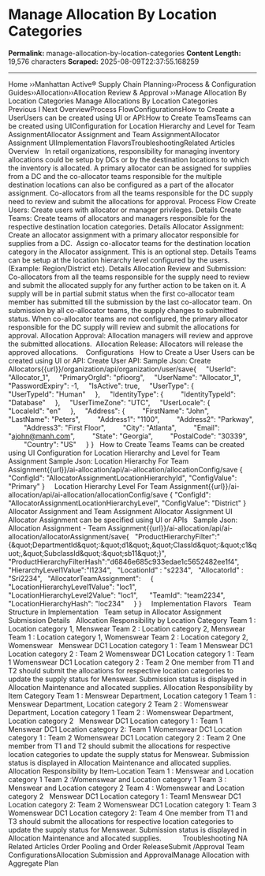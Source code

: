 # Manage Allocation By Location Categories

**Permalink:** manage-allocation-by-location-categories
**Content Length:** 19,576 characters
**Scraped:** 2025-08-09T22:37:55.168259

---

Home &rsaquo;&rsaquo;Manhattan Active® Supply Chain Planning&rsaquo;&rsaquo;Process &amp; Configuration Guides&rsaquo;&rsaquo;Allocation&rsaquo;&rsaquo;Allocation Review &amp; Approval ››Manage Allocation By Location Categories Manage Allocations By Location Categories Previous&nbsp;I&nbsp;Next OverviewProcess FlowConfigurationsHow to Create a UserUsers can be created using UI or API:How to Create TeamsTeams can be created using UIConfiguration for Location Hierarchy and Level for Team AssignmentAllocator Assignment and Team AssignmentAllocator Assignment UIImplementation FlavorsTroubleshootingRelated Articles Overview &nbsp; In retail organizations, responsibility for managing inventory allocations could be&nbsp;setup by DCs or by the destination locations to which the inventory is allocated. A primary allocator can be assigned for supplies from a DC and the co-allocator teams responsible for the multiple destination locations can also be configured as a part of the allocator assignment. Co-allocators from all the teams responsible for the DC supply need to review and submit the allocations for approval. Process Flow Create Users: Create users with allocator or&nbsp;manager privileges. Details Create Teams: Create teams of allocators and managers responsible for the respective destination location categories. Details Allocator Assignment: Create an allocator assignment with a primary allocator responsible for supplies from a DC. &nbsp;Assign co-allocator teams for the destination location category in the Allocator assignment. This is an optional step. Details Teams can be setup at the location&nbsp;hierarchy level configured by the users. (Example: Region/District etc).&nbsp;Details Allocation Review and Submission: Co-allocators from all the teams responsible for the supply need to review and submit the allocated supply for any further action to be taken on it. A supply will be in partial submit status when the first co-allocator team member has submitted till the submission by the last co-allocator team. On submission by all co-allocator teams, the supply changes to submitted status. When co-allocator teams are not configured, the primary allocator responsible for the DC supply will review and submit the allocations for approval. Allocation Approval: Allocation managers will review and approve the submitted allocations.&nbsp; Allocation Release: Allocators will release the approved allocations.&nbsp; &nbsp; Configurations &nbsp; How to Create a User Users can be created using UI or API: Create User API: Sample Json: Create Allocators{{url}}/organization/api/organization/user/save{ &nbsp;&nbsp;&nbsp; &quot;UserId&quot;: &quot;Allocator_1&quot;, &nbsp;&nbsp;&nbsp; &quot;PrimaryOrgId&quot;: &quot;pfioorg&quot;, &nbsp;&nbsp;&nbsp; &quot;UserName&quot;: &quot;Allocator_1&quot;, &nbsp;&nbsp;&nbsp; &quot;PasswordExpiry&quot;: -1, &nbsp;&nbsp;&nbsp; &quot;IsActive&quot;: true, &nbsp;&nbsp;&nbsp; &quot;UserType&quot;: { &nbsp;&nbsp;&nbsp;&nbsp;&nbsp;&nbsp;&nbsp; &quot;UserTypeId&quot;: &quot;Human&quot; &nbsp;&nbsp;&nbsp; }, &nbsp;&nbsp;&nbsp; &quot;IdentityType&quot;: { &nbsp;&nbsp;&nbsp;&nbsp;&nbsp;&nbsp;&nbsp; &quot;IdentityTypeId&quot;: &quot;Database&quot; &nbsp;&nbsp;&nbsp; }, &nbsp;&nbsp;&nbsp; &quot;UserTimeZone&quot;: &quot;UTC&quot;, &nbsp;&nbsp;&nbsp; &quot;UserLocale&quot;: { &nbsp;&nbsp;&nbsp;&nbsp;&nbsp;&nbsp;&nbsp; &quot;LocaleId&quot;: &quot;en&quot; &nbsp;&nbsp;&nbsp; }, &nbsp;&nbsp;&nbsp; &quot;Address&quot;: { &nbsp;&nbsp;&nbsp;&nbsp;&nbsp;&nbsp;&nbsp; &quot;FirstName&quot;: &quot;John&quot;, &nbsp;&nbsp;&nbsp;&nbsp;&nbsp;&nbsp;&nbsp; &quot;LastName&quot;: &quot;Peters&quot;, &nbsp;&nbsp;&nbsp;&nbsp;&nbsp;&nbsp;&nbsp; &quot;Address1&quot;: &quot;1100&quot;, &nbsp;&nbsp;&nbsp;&nbsp;&nbsp;&nbsp;&nbsp; &quot;Address2&quot;: &quot;Parkway&quot;, &nbsp;&nbsp;&nbsp;&nbsp;&nbsp;&nbsp;&nbsp; &quot;Address3&quot;: &quot;First Floor&quot;, &nbsp;&nbsp;&nbsp;&nbsp;&nbsp;&nbsp;&nbsp; &quot;City&quot;: &quot;Atlanta&quot;, &nbsp;&nbsp;&nbsp;&nbsp;&nbsp;&nbsp;&nbsp; &quot;Email&quot;: &quot;ajohn@manh.com&quot;, &nbsp;&nbsp;&nbsp;&nbsp;&nbsp;&nbsp;&nbsp; &quot;State&quot;: &quot;Georgia&quot;, &nbsp;&nbsp;&nbsp;&nbsp;&nbsp;&nbsp;&nbsp; &quot;PostalCode&quot;: &quot;30339&quot;, &nbsp;&nbsp;&nbsp;&nbsp;&nbsp;&nbsp;&nbsp; &quot;Country&quot;: &quot;US&quot; &nbsp;&nbsp;&nbsp; } } &nbsp; How to Create Teams Teams can be created using UI Configuration for Location Hierarchy and Level for Team Assignment Sample Json: Location Hierarchy For Team Assignment{{url}}/ai-allocation/api/ai-allocation/allocationConfig/save { &quot;ConfigId&quot;: &quot;AllocatorAssignmentLocationHierarchyId&quot;, &quot;ConfigValue&quot;: &quot;Primary&quot; } &nbsp; &nbsp; Location Hierarchy Level For Team Assignment{{url}}/ai-allocation/api/ai-allocation/allocationConfig/save { &quot;ConfigId&quot;: &quot;AllocatorAssignmentLocationHierarchyLevel&quot;, &quot;ConfigValue&quot;: &quot;District&quot; } &nbsp; &nbsp; Allocator Assignment and Team Assignment Allocator Assignment UI Allocator Assignment can be specified using UI or APIs &nbsp; Sample Json: Allocation Assignment - Team Assignment{{url}}/ai-allocation/api/ai-allocation/allocatorAssignment/save{ &nbsp; &quot;ProductHierarchyFilter&quot;:&quot;{\&quot;DepartmentId\&quot;:\&quot;d1\&quot;,\&quot;ClassId\&quot;:\&quot;c1\&quot;,\&quot;SubclassId\&quot;:\&quot;sb11\&quot;}&quot;, &nbsp; &quot;ProductHierarchyFilterHash&quot;:&quot;d6846e685c933edae1c5652482ee1f4&quot;, &nbsp; &quot;HierarchyLevel1Value&quot;:&quot;l1234&quot;, &nbsp; &quot;LocationId&quot; : &quot;s2234&quot;, &nbsp; &quot;AllocatorId&quot; : &quot;Sri2234&quot;, &nbsp; &quot;AllocatorTeamAssignment&quot;: &nbsp;&nbsp;&nbsp; { &nbsp;&nbsp;&nbsp;&nbsp;&nbsp; &quot;LocationHierarchyLevel1Value&quot;: &quot;loc1&quot;, &nbsp;&nbsp;&nbsp;&nbsp;&nbsp;&nbsp; &quot;LocationHierarchyLevel2Value&quot;: &quot;loc1&quot;, &nbsp;&nbsp;&nbsp;&nbsp; &quot;TeamId&quot;: &quot;team2234&quot;, &nbsp;&nbsp;&nbsp;&nbsp;&nbsp; &quot;LocationHierarchyHash&quot;: &quot;loc234&quot; &nbsp;&nbsp;&nbsp; } } &nbsp; &nbsp; Implementation Flavors &nbsp; Team Structure in Implementation &nbsp; Team setup in Allocator Assignment &nbsp; Submission Details &nbsp; Allocation Responsibility by Location Category Team 1 : Location category 1, Menswear Team 2 : Location category 2, Menswear Team 1 : Location category 1, Womenswear Team 2 : Location category 2, Womenswear &nbsp; Menswear DC1 Location category 1 : Team 1 Menswear DC1 Location category 2 : Team 2 Womenswear DC1 Location category 1 : Team 1 Womenswear DC1 Location category 2 : Team 2 One member from T1 and T2 should submit the allocations for respective location categories to update the supply status for Menswear. Submission status is displayed in Allocation Maintenance and allocated supplies. Allocation Responsibility by Item Category Team 1 : Menswear Department, Location category 1 Team 1 : Menswear Department, Location category 2 Team 2 : Womenswear Department, Location category 1 Team 2 : Womenswear Department, Location category 2 &nbsp; Menswear DC1 Location category 1 : Team 1 Menswear DC1 Location category 2: Team 1 Womenswear DC1 Location category 1 : Team 2 Womenswear DC1 Location category 2 : Team 2 One member from T1 and T2 should submit the allocations for respective location categories to update the supply status for Menswear. Submission status is displayed in Allocation Maintenance and allocated supplies. Allocation Responsibility by Item-Location Team 1 : Menswear and Location category 1 Team 2 :Womenswear and Location category 1 Team 3 : Menswear and Location category 2 Team 4 : Womenswear and Location category 2 &nbsp; Menswear DC1 Location category 1 : Team1 Menswear DC1 Location category 2: Team 2 Womenswear DC1 Location category 1: Team 3 Womenswear DC1 Location category 2: Team 4 One member from T1 and T3 should submit the allocations for respective location categories to update the supply status for Menswear. Submission status is displayed in Allocation Maintenance and allocated supplies. &nbsp; &nbsp; &nbsp; &nbsp; &nbsp; Troubleshooting NA &nbsp; Related Articles Order Pooling and Order ReleaseSubmit /Approval Team ConfigurationsAllocation Submission and ApprovalManage Allocation with Aggregate Plan &nbsp;